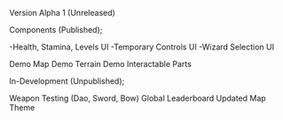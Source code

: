 Version Alpha 1 (Unreleased)

Components (Published);

-Health, Stamina, Levels UI
-Temporary Controls UI
-Wizard Selection UI

Demo Map
Demo Terrain
Demo Interactable Parts

In-Development (Unpublished);

Weapon Testing (Dao, Sword, Bow)
Global Leaderboard
Updated Map Theme
